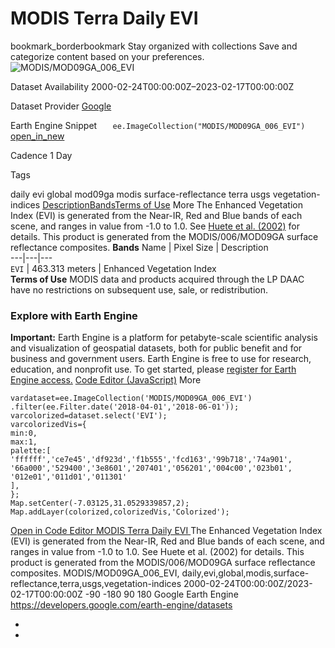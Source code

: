  
#  MODIS Terra Daily EVI 
bookmark_borderbookmark Stay organized with collections  Save and categorize content based on your preferences.
![MODIS/MOD09GA_006_EVI](https://developers.google.com/earth-engine/datasets/images/MODIS/MODIS_MOD09GA_006_EVI_sample.png) 

Dataset Availability
    2000-02-24T00:00:00Z–2023-02-17T00:00:00Z 

Dataset Provider
     [ Google ](https://earthengine.google.com/) 

Earth Engine Snippet
     `    ee.ImageCollection("MODIS/MOD09GA_006_EVI")   ` [ open_in_new ](https://code.earthengine.google.com/?scriptPath=Examples:Datasets/MODIS/MODIS_MOD09GA_006_EVI) 

Cadence
    1 Day 

Tags
    
daily
evi
global
mod09ga
modis
surface-reflectance
terra
usgs
vegetation-indices
[Description](https://developers.google.com/earth-engine/datasets/catalog/MODIS_MOD09GA_006_EVI#description)[Bands](https://developers.google.com/earth-engine/datasets/catalog/MODIS_MOD09GA_006_EVI#bands)[Terms of Use](https://developers.google.com/earth-engine/datasets/catalog/MODIS_MOD09GA_006_EVI#terms-of-use) More
The Enhanced Vegetation Index (EVI) is generated from the Near-IR, Red and Blue bands of each scene, and ranges in value from -1.0 to 1.0. See [Huete et al. (2002)](https://www.sciencedirect.com/science/article/pii/S0034425702000962) for details. This product is generated from the MODIS/006/MOD09GA surface reflectance composites.
**Bands**
Name | Pixel Size | Description  
---|---|---  
`EVI` |  463.313 meters  | Enhanced Vegetation Index  
**Terms of Use**
MODIS data and products acquired through the LP DAAC have no restrictions on subsequent use, sale, or redistribution.
### Explore with Earth Engine
**Important:** Earth Engine is a platform for petabyte-scale scientific analysis and visualization of geospatial datasets, both for public benefit and for business and government users. Earth Engine is free to use for research, education, and nonprofit use. To get started, please [register for Earth Engine access.](https://console.cloud.google.com/earth-engine)
[Code Editor (JavaScript)](https://developers.google.com/earth-engine/datasets/catalog/MODIS_MOD09GA_006_EVI#code-editor-javascript-sample) More
```
vardataset=ee.ImageCollection('MODIS/MOD09GA_006_EVI')
.filter(ee.Filter.date('2018-04-01','2018-06-01'));
varcolorized=dataset.select('EVI');
varcolorizedVis={
min:0,
max:1,
palette:[
'ffffff','ce7e45','df923d','f1b555','fcd163','99b718','74a901',
'66a000','529400','3e8601','207401','056201','004c00','023b01',
'012e01','011d01','011301'
],
};
Map.setCenter(-7.03125,31.0529339857,2);
Map.addLayer(colorized,colorizedVis,'Colorized');
```
[ Open in Code Editor ](https://code.earthengine.google.com/?scriptPath=Examples:Datasets/MODIS/MODIS_MOD09GA_006_EVI)
[ MODIS Terra Daily EVI ](https://developers.google.com/earth-engine/datasets/catalog/MODIS_MOD09GA_006_EVI)
The Enhanced Vegetation Index (EVI) is generated from the Near-IR, Red and Blue bands of each scene, and ranges in value from -1.0 to 1.0. See Huete et al. (2002) for details. This product is generated from the MODIS/006/MOD09GA surface reflectance composites.
MODIS/MOD09GA_006_EVI, daily,evi,global,modis,surface-reflectance,terra,usgs,vegetation-indices 
2000-02-24T00:00:00Z/2023-02-17T00:00:00Z
-90 -180 90 180 
Google Earth Engine
https://developers.google.com/earth-engine/datasets
  * [ ](https://doi.org/https://earthengine.google.com/)
  * [ ](https://doi.org/https://developers.google.com/earth-engine/datasets/catalog/MODIS_MOD09GA_006_EVI)


